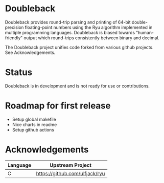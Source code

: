 # Doubleback
Doubleback provides round-trip parsing and printing of 64-bit double-precision floating-point numbers using the Ryu algorithm implemented in multiple programming languages. Doubleback is biased towards "human-friendly" output which round-trips consistently between binary and decimal.

The Doubleback project unifies code forked from various github projects. See Acknowledgements.

# Status
Doubleback is in development and is not ready for use or contributions.

# Roadmap for first release
* Setup global makefile
* Nice charts in readme
* Setup github actions

# Acknowledgements

| Language | Upstream Project |
|----------|------------------|
| C        | https://github.com/ulfjack/ryu |
